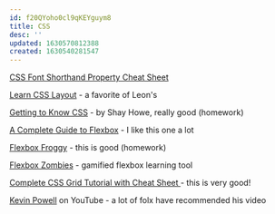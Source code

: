 ```yaml
---
id: f20QYoho0cl9qKEYguym8
title: CSS
desc: ''
updated: 1630570812388
created: 1630540281547
---
```


[CSS Font Shorthand Property Cheat Sheet](https://www.impressivewebs.com/css-font-shorthand-cheat-sheet.pdf)

[Learn CSS Layout](https://learnlayout.com/no-layout.html) - a favorite of Leon's

[Getting to Know CSS](https://learn.shayhowe.com/html-css/getting-to-know-css/) - by Shay Howe, really good (homework)

[A Complete Guide to Flexbox](https://css-tricks.com/snippets/css/a-guide-to-flexbox/) - I like this one a lot

[Flexbox Froggy](https://flexboxfroggy.com) - this is good (homework)

[Flexbox Zombies](https://mastery.games/post/flexboxzombies2/) - gamified flexbox learning tool

[Complete CSS Grid Tutorial with Cheat Sheet ](https://www.freecodecamp.org/news/css-grid-tutorial-with-cheatsheet/) - this is very good!

[Kevin Powell](https://www.youtube.com/kepowob/videos) on YouTube - a lot of folx have recommended his video
